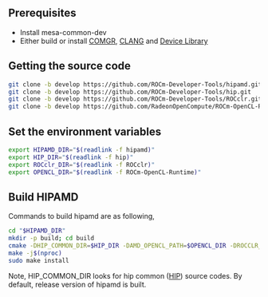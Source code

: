 ## Prerequisites

-   Install mesa-common-dev
-   Either build or install [COMGR](https://github.com/RadeonOpenCompute/ROCm-CompilerSupport), [CLANG](https://github.com/RadeonOpenCompute/llvm-project) and [Device Library](https://github.com/RadeonOpenCompute/ROCm-Device-Libs)

## Getting the source code

```bash
git clone -b develop https://github.com/ROCm-Developer-Tools/hipamd.git
git clone -b develop https://github.com/ROCm-Developer-Tools/hip.git
git clone -b develop https://github.com/ROCm-Developer-Tools/ROCclr.git
git clone -b develop https://github.com/RadeonOpenCompute/ROCm-OpenCL-Runtime.git
```

## Set the environment variables

```bash
export HIPAMD_DIR="$(readlink -f hipamd)"
export HIP_DIR="$(readlink -f hip)"
export ROCclr_DIR="$(readlink -f ROCclr)"
export OPENCL_DIR="$(readlink -f ROCm-OpenCL-Runtime)"
```

## Build HIPAMD
Commands to build hipamd are as following,

```bash
cd "$HIPAMD_DIR"
mkdir -p build; cd build
cmake -DHIP_COMMON_DIR=$HIP_DIR -DAMD_OPENCL_PATH=$OPENCL_DIR -DROCCLR_PATH=$ROCCLR_DIR -DCMAKE_PREFIX_PATH="/opt/rocm/" -DCMAKE_INSTALL_PREFIX=$PWD/install ..
make -j$(nproc)
sudo make install
```

Note,
HIP_COMMON_DIR looks for hip common ([HIP](https://github.com/ROCm-Developer-Tools/HIP/)) source codes.
By default, release version of hipamd is built.

